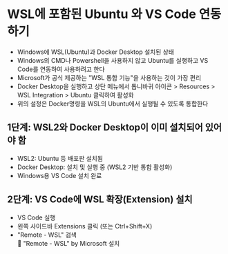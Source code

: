 # WSL에 포함된 Ubuntu 와 VS Code 연동하기
* Windows에 WSL(Ubuntu)과 Docker Desktop 설치된 상태
* Windows의 CMD나 Powershell을 사용하지 않고 Ubuntu를 실행하고 VS Code를 연동하여 사용하려고 한다
* Microsoft가 공식 제공하는 "WSL 통합 기능"을 사용하는 것이 가장 편리
* Docker Desktop을 실행하고 상단 메뉴에서 톱니바귀 아이콘 > Resources > WSL Integration > Ubuntu 클릭하여 활성화
* 위의 설정은 Docker명령을 WSL의 Ubuntu에서 실행될 수 있도록 통합한다

## 1단계: WSL2와 Docker Desktop이 이미 설치되어 있어야 함
* WSL2: Ubuntu 등 배포판 설치됨
* Docker Desktop: 설치 및 실행 중 (WSL2 기반 통합 활성화)
* Windows용 VS Code 설치 완료

## 2단계: VS Code에 WSL 확장(Extension) 설치
* VS Code 실행
* 왼쪽 사이드바 Extensions 클릭 (또는 Ctrl+Shift+X)
* "Remote - WSL" 검색  
🔵 "Remote - WSL" by Microsoft 설치

## 
